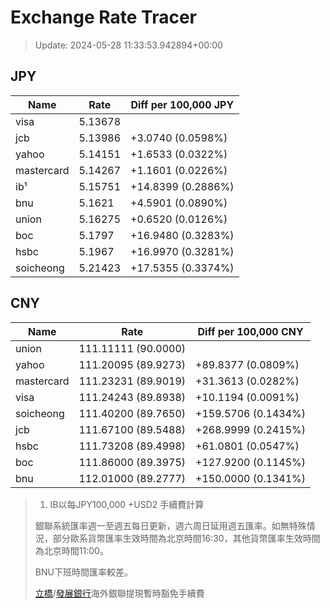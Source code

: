 # Exchange Rate Tracer

> Update: 2024-05-28 11:33:53.942894+00:00

## JPY

| Name       |    Rate | Diff per 100,000 JPY   |
|------------|---------|------------------------|
| visa       | 5.13678 |                        |
| jcb        | 5.13986 | +3.0740 (0.0598%)      |
| yahoo      | 5.14151 | +1.6533 (0.0322%)      |
| mastercard | 5.14267 | +1.1601 (0.0226%)      |
| ib¹        | 5.15751 | +14.8399 (0.2886%)     |
| bnu        | 5.1621  | +4.5901 (0.0890%)      |
| union      | 5.16275 | +0.6520 (0.0126%)      |
| boc        | 5.1797  | +16.9480 (0.3283%)     |
| hsbc       | 5.1967  | +16.9970 (0.3281%)     |
| soicheong  | 5.21423 | +17.5355 (0.3374%)     |

## CNY

| Name       | Rate                | Diff per 100,000 CNY   |
|------------|---------------------|------------------------|
| union      | 111.11111	(90.0000) |                        |
| yahoo      | 111.20095	(89.9273) | +89.8377 (0.0809%)     |
| mastercard | 111.23231	(89.9019) | +31.3613 (0.0282%)     |
| visa       | 111.24243	(89.8938) | +10.1194 (0.0091%)     |
| soicheong  | 111.40200	(89.7650) | +159.5706 (0.1434%)    |
| jcb        | 111.67100	(89.5488) | +268.9999 (0.2415%)    |
| hsbc       | 111.73208	(89.4998) | +61.0801 (0.0547%)     |
| boc        | 111.86000	(89.3975) | +127.9200 (0.1145%)    |
| bnu        | 112.01000	(89.2777) | +150.0000 (0.1341%)    |


> 1. IB以每JPY100,000 +USD2 手續費計算
>
> 銀聯系統匯率週一至週五每日更新，週六周日延用週五匯率。如無特殊情況，部分歐系貨幣匯率生效時間為北京時間16:30，其他貨幣匯率生效時間為北京時間11:00。
>
> BNU下班時間匯率較差。
>
> [立橋](https://www.wlbank.com.mo/uploads/ueditor/file/20181211/1544536513900230.pdf)/[發展銀行](https://www.mdb.com.mo/Service_Charges_20230728.pdf)海外銀聯提現暫時豁免手續費

